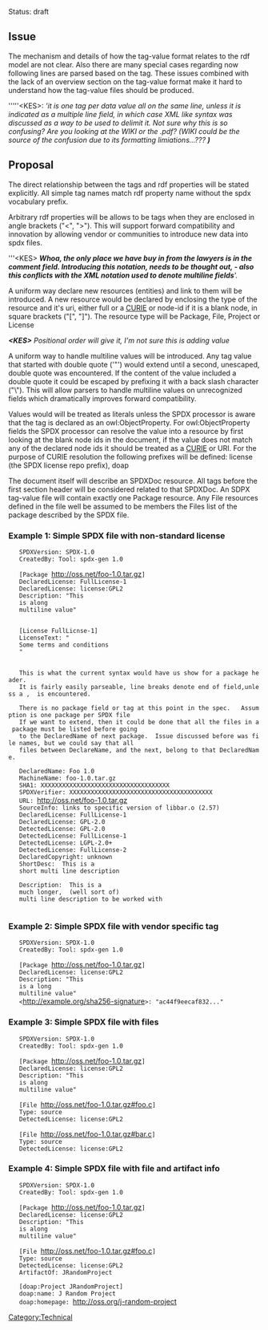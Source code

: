 Status: draft

## Issue

The mechanism and details of how the tag-value format relates to the rdf
model are not clear. Also there are many special cases regarding now
following lines are parsed based on the tag. These issues combined with
the lack of an overview section on the tag-value format make it hard to
understand how the tag-value files should be produced.

'''''\<KES\>: *'it is one tag per data value all on the same line,
unless it is indicated as a multiple line field, in which case XML like
syntax was discussed as a way to be used to delimit it. Not sure why
this is so confusing? Are you looking at the WIKI or the .pdf? (WIKI
could be the source of the confusion due to its formatting
limiations...??? **)***

## Proposal

The direct relationship between the tags and rdf properties will be
stated explicitly. All simple tag names match rdf property name without
the spdx vocabulary prefix.

Arbitrary rdf properties will be allows to be tags when they are
enclosed in angle brackets ("\<", "\>"). This will support forward
compatibility and innovation by allowing vendor or communities to
introduce new data into spdx files.

'''\<KES\> ***Whoa, the only place we have buy in from the lawyers is in
the comment field. Introducing this notation, needs to be thought out, -
also this conflicts with the XML notation used to denote multiline
fields**'.*

A uniform way declare new resources (entities) and link to them will be
introduced. A new resource would be declared by enclosing the type of
the resource and it's uri, either full or a
[CURIE](http://www.w3.org/TR/2007/WD-curie-20070307/) or node-id if it
is a blank node, in square brackets ("\[", "\]"). The resource type will
be Package, File, Project or License

***\<KES\>** Positional order will give it, I'm not sure this is adding
value*

A uniform way to handle multiline values will be introduced. Any tag
value that started with double quote ('"') would extend until a second,
unescaped, double quote was encountered. If the content of the value
included a double quote it could be escaped by prefixing it with a back
slash character ("\\"). This will allow parsers to handle multiline
values on unrecognized fields which dramatically improves forward
compatibility.

Values would will be treated as literals unless the SPDX processor is
aware that the tag is declared as an owl:ObjectProperty. For
owl:ObjectProperty fields the SPDX processor can resolve the value into
a resource by first looking at the blank node ids in the document, if
the value does not match any of the declared node ids it should be
treated as a [CURIE](http://www.w3.org/TR/2007/WD-curie-20070307/) or
URI. For the purpose of CURIE resolution the following prefixes will be
defined: license (the SPDX license repo prefix), doap

The document itself will describe an SPDXDoc resource. All tags before
the first section header will be considered related to that SPDXDoc. An
SDPX tag-value file will contain exactly one Package resource. Any File
resources defined in the file well be assumed to be members the Files
list of the package described by the SPDX file.

### Example 1: Simple SPDX file with non-standard license

`   SPDXVersion: SPDX-1.0`  
`   CreatedBy: Tool: spdx-gen 1.0`

`   [Package `<http://oss.net/foo-1.0.tar.gz>`]`  
`   DeclaredLicense: FullLicense-1`  
`   DeclaredLicense: license:GPL2`  
`   Description: "This`  
`   is along`  
`   multiline value"`  
`   `  
`   `  
`   [License FullLicnse-1]`  
`   LicenseText: "`  
`   Some terms and conditions`  
`   "`  
`   `  
`   `  
`   This is what the current syntax would have us show for a package header.`  
`   It is fairly easily parseable, line breaks denote end of field,unless a `<text>`, `</text>` is encountered.`  
`   `  
`   There is no package field or tag at this point in the spec.   Assumption is one package per SPDX file`  
`   If we want to extend, then it could be done that all the files in a package must be listed before going`  
`   to the DeclaredName of next package.  Issue discussed before was file names, but we could say that all`  
`   files between DeclareName, and the next, belong to that DeclaredName.`  
`   `  
`   DeclaredName: Foo 1.0`  
`   MachineName: foo-1.0.tar.gz`  
`   SHA1: XXXXXXXXXXXXXXXXXXXXXXXXXXXXXXXXXXXX`  
`   SPDXVerifier: XXXXXXXXXXXXXXXXXXXXXXXXXXXXXXXXXXXXXXXX`  
`   URL: `<http://oss.net/foo-1.0.tar.gz>  
`   SourceInfo: links to specific version of libbar.o (2.57)`  
`   DeclaredLicense: FullLicense-1`  
`   DeclaredLicense: GPL-2.0`  
`   DetectedLicense: GPL-2.0`  
`   DetectedLicense: FullLicense-1`  
`   DetectedLicense: LGPL-2.0+`  
`   DetectedLicense: FullLicense-2`  
`   DeclaredCopyright: unknown`  
`   ShortDesc: `<text>` This is a`  
`   short multi line description`  
`   `</text>  
`   Description: `<text>` This is a`  
`   much longer,  (well sort of)`  
`   multi line description to be worked with`  
`   `</text>

### Example 2: Simple SPDX file with vendor specific tag

`   SPDXVersion: SPDX-1.0`  
`   CreatedBy: Tool: spdx-gen 1.0`  
`   `  
`   [Package `<http://oss.net/foo-1.0.tar.gz>`]`  
`   DeclaredLicense: license:GPL2`  
`   Description: "This`  
`   is a long`  
`   multiline value"`  
`   <`<http://example.org/sha256-signature>`>: "ac44f9eecaf832..."`

### Example 3: Simple SPDX file with files

`   SPDXVersion: SPDX-1.0`  
`   CreatedBy: Tool: spdx-gen 1.0`  
`   `  
`   [Package `<http://oss.net/foo-1.0.tar.gz>`]`  
`   DeclaredLicense: license:GPL2`  
`   Description: "This`  
`   is along`  
`   multiline value"`  
`   `  
`   [File `<http://oss.net/foo-1.0.tar.gz#foo.c>`]`  
`   Type: source`  
`   DetectedLicense: license:GPL2`  
`   `  
`   [File `<http://oss.net/foo-1.0.tar.gz#bar.c>`]`  
`   Type: source`  
`   DetectedLicense: license:GPL2`

### Example 4: Simple SPDX file with file and artifact info

`   SPDXVersion: SPDX-1.0`  
`   CreatedBy: Tool: spdx-gen 1.0`  
`   `  
`   [Package `<http://oss.net/foo-1.0.tar.gz>`]`  
`   DeclaredLicense: license:GPL2`  
`   Description: "This`  
`   is along`  
`   multiline value"`  
`   `  
`   [File `<http://oss.net/foo-1.0.tar.gz#foo.c>`]`  
`   Type: source`  
`   DetectedLicense: license:GPL2`  
`   ArtifactOf: JRandomProject`  
`    `  
`   [doap:Project JRandomProject]`  
`   doap:name: J Random Project`  
`   doap:homepage: `<http://oss.org/j-random-project>

[Category:Technical](Category:Technical "wikilink")
